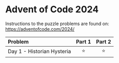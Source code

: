 ﻿# Advent of Code 2024

Instructions to the puzzle problems are found on: https://adventofcode.com/2024/

| **Problem**                 | Part 1 | Part 2 |
|:----------------------------|:------:|:------:|
| Day  1 - Historian Hysteria | :star: | :star: |


